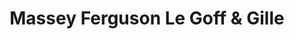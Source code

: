 ---
title: "Massey Ferguson Le Goff & Gille"
url: /maule/massey-ferguson-le-goff-et-gille/
shop: shop
---
